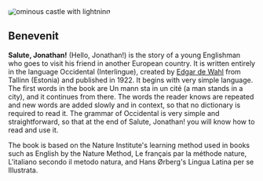 <img src="https://occidental-lang.com/img/draculaLightning.gif" alt="ominous castle with lightning" style="border-radius: 20% 50% / 40% 10%;">

## Benevenit

**Salute, Jonathan!** (Hello, Jonathan!) is the story of a young Englishman who goes to visit his friend in another European country. It is written entirely in the language Occidental (Interlingue), created by [Edgar de Wahl](https://en.wikipedia.org/wiki/Edgar_de_Wahl) from Tallinn (Estonia) and published in 1922. It begins with very simple language. The first words in the book are Un mann sta in un cité (a man stands in a city), and it continues from there. The words the reader knows are repeated and new words are added slowly and in context, so that no dictionary is required to read it. The grammar of Occidental is very simple and straightforward, so that at the end of Salute, Jonathan! you will know how to read and use it.

The book is based on the Nature Institute's learning method used in books such as English by the Nature Method, Le français par la méthode nature, L'italiano secondo il metodo natura, and Hans Ørberg's Lingua Latina per se Illustrata.